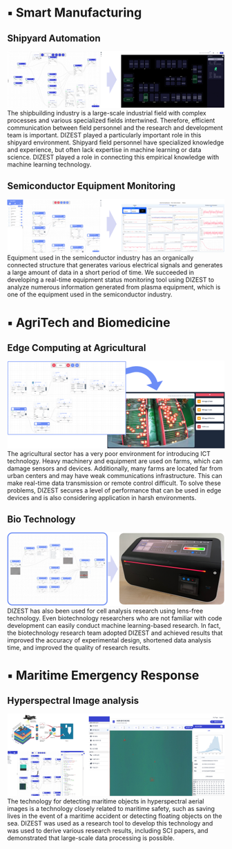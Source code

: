 # :black_small_square: Smart Manufacturing

## Shipyard Automation
![screenshot](./screenshots/case-3.png)
The shipbuilding industry is a large-scale industrial field with complex processes and various specialized fields intertwined. Therefore, efficient communication between field personnel and the research and development team is important. DIZEST played a particularly important role in this shipyard environment. Shipyard field personnel have specialized knowledge and experience, but often lack expertise in machine learning or data science. DIZEST played a role in connecting this empirical knowledge with machine learning technology.

## Semiconductor Equipment Monitoring
![screenshot](./screenshots/case-4.png)
Equipment used in the semiconductor industry has an organically connected structure that generates various electrical signals and generates a large amount of data in a short period of time. We succeeded in developing a real-time equipment status monitoring tool using DIZEST to analyze numerous information generated from plasma equipment, which is one of the equipment used in the semiconductor industry.

# :black_small_square: AgriTech and Biomedicine

## Edge Computing at Agricultural
![screenshot](./screenshots/case-5.png)
The agricultural sector has a very poor environment for introducing ICT technology. Heavy machinery and equipment are used on farms, which can damage sensors and devices. Additionally, many farms are located far from urban centers and may have weak communications infrastructure. This can make real-time data transmission or remote control difficult. To solve these problems, DIZEST secures a level of performance that can be used in edge devices and is also considering application in harsh environments.

## Bio Technology
![screenshot](./screenshots/case-2.png)
DIZEST has also been used for cell analysis research using lens-free technology. Even biotechnology researchers who are not familiar with code development can easily conduct machine learning-based research. In fact, the biotechnology research team adopted DIZEST and achieved results that improved the accuracy of experimental design, shortened data analysis time, and improved the quality of research results.

# :black_small_square: Maritime Emergency Response

## Hyperspectral Image analysis
![screenshot](./screenshots/case-1.png)
The technology for detecting maritime objects in hyperspectral aerial images is a technology closely related to maritime safety, such as saving lives in the event of a maritime accident or detecting floating objects on the sea. DIZEST was used as a research tool to develop this technology and was used to derive various research results, including SCI papers, and demonstrated that large-scale data processing is possible.
